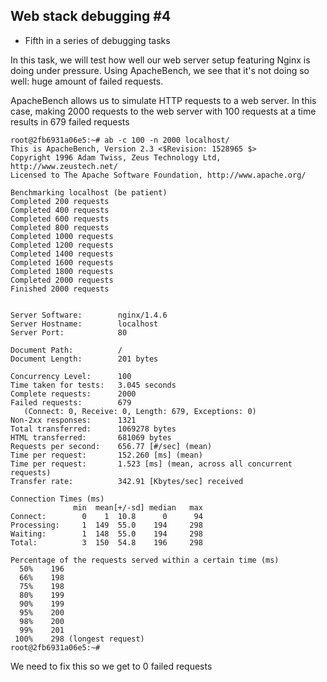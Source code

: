 ## Web stack debugging #4

- Fifth in a series of debugging tasks
<p>In this task, we will test how well our web server setup featuring Nginx is doing under pressure. Using ApacheBench, we see that it's not doing so well: huge amount of failed requests.</p>
<p>ApacheBench allows us to simulate HTTP requests to a web server. In this case, making 2000 requests to the web server with 100 requests at a time results in 679 failed requests</p>

```
root@2fb6931a06e5:~# ab -c 100 -n 2000 localhost/
This is ApacheBench, Version 2.3 <$Revision: 1528965 $>
Copyright 1996 Adam Twiss, Zeus Technology Ltd, http://www.zeustech.net/
Licensed to The Apache Software Foundation, http://www.apache.org/

Benchmarking localhost (be patient)
Completed 200 requests
Completed 400 requests
Completed 600 requests
Completed 800 requests
Completed 1000 requests
Completed 1200 requests
Completed 1400 requests
Completed 1600 requests
Completed 1800 requests
Completed 2000 requests
Finished 2000 requests


Server Software:        nginx/1.4.6
Server Hostname:        localhost
Server Port:            80

Document Path:          /
Document Length:        201 bytes

Concurrency Level:      100
Time taken for tests:   3.045 seconds
Complete requests:      2000
Failed requests:        679
   (Connect: 0, Receive: 0, Length: 679, Exceptions: 0)
Non-2xx responses:      1321
Total transferred:      1069278 bytes
HTML transferred:       681069 bytes
Requests per second:    656.77 [#/sec] (mean)
Time per request:       152.260 [ms] (mean)
Time per request:       1.523 [ms] (mean, across all concurrent requests)
Transfer rate:          342.91 [Kbytes/sec] received

Connection Times (ms)
              min  mean[+/-sd] median   max
Connect:        0    1  10.8      0      94
Processing:     1  149  55.0    194     298
Waiting:        1  148  55.0    194     298
Total:          3  150  54.8    196     298

Percentage of the requests served within a certain time (ms)
  50%    196
  66%    198
  75%    198
  80%    199
  90%    199
  95%    200
  98%    200
  99%    201
 100%    298 (longest request)
root@2fb6931a06e5:~# 
```

<p>We need to fix this so we get to 0 failed requests</p>
